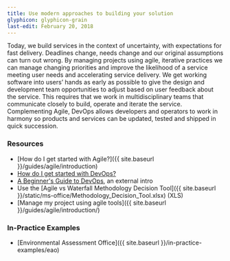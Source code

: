 ```yaml
---
title: Use modern approaches to building your solution
glyphicon: glyphicon-grain
last-edit: February 20, 2018
---
```


Today, we build services in the context of uncertainty, with expectations for fast delivery. Deadlines change, needs change and our original assumptions can turn out wrong. By managing projects using agile, iterative practices we can manage changing priorities and improve the likelihood of a service meeting user needs and accelerating service delivery. We get working software into users’ hands as early as possible to give the design and development team opportunities to adjust based on user feedback about the service. This requires that we work in multidisciplinary teams that communicate closely to build, operate and iterate the service. Complementing Agile, DevOps allows developers and operators to work in harmony so products and services can be updated, tested and shipped in quick succession.

### Resources

* [How do I get started with Agile?]({{ site.baseurl }}/guides/agile/introduction)
* [How do I get started with DevOps?](https://github.com/BCDevOps/BCDevOps-Guide)
* [A Beginner's Guide to DevOps](https://dzone.com/articles/what-is-devops-the-beginners-guide-from-logzio), an external intro
* Use the [Agile vs Waterfall Methodology Decision Tool]({{ site.baseurl }}/static/ms-office/Methodology_Decision_Tool.xlsx) (XLS)
* [Manage my project using agile tools]({{ site.baseurl }}/guides/agile/introduction/)

### In-Practice Examples

* [Environmental Assessment Office]({{ site.baseurl }}/in-practice-examples/eao)
